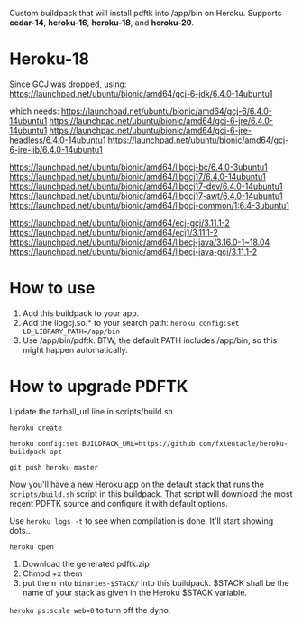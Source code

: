 Custom buildpack that will install pdftk into /app/bin on Heroku. Supports **cedar-14**, **heroku-16**, **heroku-18**, and **heroku-20**.

# Heroku-18
Since GCJ was dropped, using:
https://launchpad.net/ubuntu/bionic/amd64/gcj-6-jdk/6.4.0-14ubuntu1

which needs:
https://launchpad.net/ubuntu/bionic/amd64/gcj-6/6.4.0-14ubuntu1
https://launchpad.net/ubuntu/bionic/amd64/gcj-6-jre/6.4.0-14ubuntu1
https://launchpad.net/ubuntu/bionic/amd64/gcj-6-jre-headless/6.4.0-14ubuntu1
https://launchpad.net/ubuntu/bionic/amd64/gcj-6-jre-lib/6.4.0-14ubuntu1

https://launchpad.net/ubuntu/bionic/amd64/libgcj-bc/6.4.0-3ubuntu1
https://launchpad.net/ubuntu/bionic/amd64/libgcj17/6.4.0-14ubuntu1
https://launchpad.net/ubuntu/bionic/amd64/libgcj17-dev/6.4.0-14ubuntu1
https://launchpad.net/ubuntu/bionic/amd64/libgcj17-awt/6.4.0-14ubuntu1
https://launchpad.net/ubuntu/bionic/amd64/libgcj-common/1:6.4-3ubuntu1

https://launchpad.net/ubuntu/bionic/amd64/ecj-gcj/3.11.1-2
https://launchpad.net/ubuntu/bionic/amd64/ecj1/3.11.1-2
https://launchpad.net/ubuntu/bionic/amd64/libecj-java/3.16.0-1~18.04
https://launchpad.net/ubuntu/bionic/amd64/libecj-java-gcj/3.11.1-2


# How to use

1. Add this buildpack to your app. 
2. Add the libgcj.so.* to your search path: `heroku config:set LD_LIBRARY_PATH=/app/bin`
3. Use /app/bin/pdftk. BTW, the default PATH includes /app/bin, so this might happen automatically.

# How to upgrade PDFTK

Update the tarball_url line in scripts/build.sh

`heroku create`

`heroku config:set BUILDPACK_URL=https://github.com/fxtentacle/heroku-buildpack-apt`

`git push heroku master`

Now you'll have a new Heroku app on the default stack that runs the `scripts/build.sh` script in this buildpack. That script will download the most recent PDFTK source and configure it with default options.

Use `heroku logs -t` to see when compilation is done. It'll start showing dots..

`heroku open`

1. Download the generated pdftk.zip
2. Chmod +x them
3. put them into `binaries-$STACK/` into this buildpack. $STACK shall be the name of your stack as given in the Heroku $STACK variable.

`heroku ps:scale web=0` to turn off the dyno.
